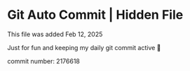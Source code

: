 # Git Auto Commit | Hidden File

This file was added Feb 12, 2025

Just for fun and keeping my daily git commit active 🤪

commit number: 2176618
